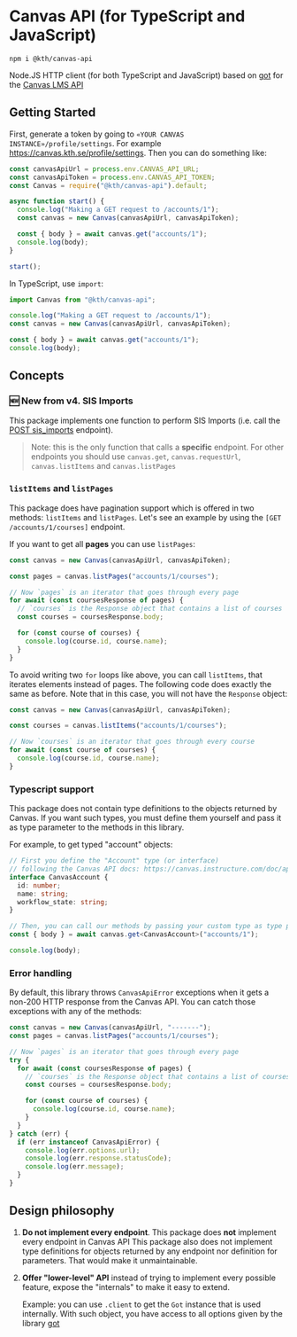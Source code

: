 # Canvas API (for TypeScript and JavaScript)

```shell
npm i @kth/canvas-api
```

Node.JS HTTP client (for both TypeScript and JavaScript) based on [got](https://github.com/sindresorhus/got) for the [Canvas LMS API](https://canvas.instructure.com/doc/api/)

## Getting Started

First, generate a token by going to `«YOUR CANVAS INSTANCE»/profile/settings`. For example https://canvas.kth.se/profile/settings. Then you can do something like:

```js
const canvasApiUrl = process.env.CANVAS_API_URL;
const canvasApiToken = process.env.CANVAS_API_TOKEN;
const Canvas = require("@kth/canvas-api").default;

async function start() {
  console.log("Making a GET request to /accounts/1");
  const canvas = new Canvas(canvasApiUrl, canvasApiToken);

  const { body } = await canvas.get("accounts/1");
  console.log(body);
}

start();
```

In TypeScript, use `import`:

```ts
import Canvas from "@kth/canvas-api";

console.log("Making a GET request to /accounts/1");
const canvas = new Canvas(canvasApiUrl, canvasApiToken);

const { body } = await canvas.get("accounts/1");
console.log(body);
```

## Concepts

### 🆕 New from v4. SIS Imports

This package implements one function to perform SIS Imports (i.e. call the [POST sis_imports] endpoint).

> Note: this is the only function that calls a **specific** endpoint. For other endpoints you should use `canvas.get`, `canvas.requestUrl`, `canvas.listItems` and `canvas.listPages`

[post sis_imports]: https://canvas.instructure.com/doc/api/sis_imports.html#method.sis_imports_api.create

### `listItems` and `listPages`

This package does have pagination support which is offered in two methods: `listItems` and `listPages`. Let's see an example by using the `[GET /accounts/1/courses]` endpoint.

If you want to get all **pages** you can use `listPages`:

```js
const canvas = new Canvas(canvasApiUrl, canvasApiToken);

const pages = canvas.listPages("accounts/1/courses");

// Now `pages` is an iterator that goes through every page
for await (const coursesResponse of pages) {
  // `courses` is the Response object that contains a list of courses
  const courses = coursesResponse.body;

  for (const course of courses) {
    console.log(course.id, course.name);
  }
}
```

To avoid writing two `for` loops like above, you can call `listItems`, that iterates elements instead of pages. The following code does exactly the same as before. Note that in this case, you will not have the `Response` object:

```js
const canvas = new Canvas(canvasApiUrl, canvasApiToken);

const courses = canvas.listItems("accounts/1/courses");

// Now `courses` is an iterator that goes through every course
for await (const course of courses) {
  console.log(course.id, course.name);
}
```

[get /accounts/1/courses]: https://canvas.instructure.com/doc/api/accounts.html#method.accounts.courses_api

### Typescript support

This package does not contain type definitions to the objects returned by Canvas. If you want such types, you must define them yourself and pass it as type parameter to the methods in this library.

For example, to get typed "account" objects:

```ts
// First you define the "Account" type (or interface)
// following the Canvas API docs: https://canvas.instructure.com/doc/api/accounts.html
interface CanvasAccount {
  id: number;
  name: string;
  workflow_state: string;
}

// Then, you can call our methods by passing your custom type as type parameter
const { body } = await canvas.get<CanvasAccount>("accounts/1");

console.log(body);
```

### Error handling

By default, this library throws `CanvasApiError` exceptions when it gets a non-200 HTTP response from the Canvas API. You can catch those exceptions with any of the methods:

```ts
const canvas = new Canvas(canvasApiUrl, "-------");
const pages = canvas.listPages("accounts/1/courses");

// Now `pages` is an iterator that goes through every page
try {
  for await (const coursesResponse of pages) {
    // `courses` is the Response object that contains a list of courses
    const courses = coursesResponse.body;

    for (const course of courses) {
      console.log(course.id, course.name);
    }
  }
} catch (err) {
  if (err instanceof CanvasApiError) {
    console.log(err.options.url);
    console.log(err.response.statusCode);
    console.log(err.message);
  }
}
```

## Design philosophy

1. **Do not implement every endpoint**. This package does **not** implement every endpoint in Canvas API This package also does not implement type definitions for objects returned by any endpoint nor definition for parameters. That would make it unmaintainable.

2. **Offer "lower-level" API** instead of trying to implement every possible feature, expose the "internals" to make it easy to extend.

   Example: you can use `.client` to get the `Got` instance that is used internally. With such object, you have access to all options given by the library [got](https://github.com/sindresorhus/got)

